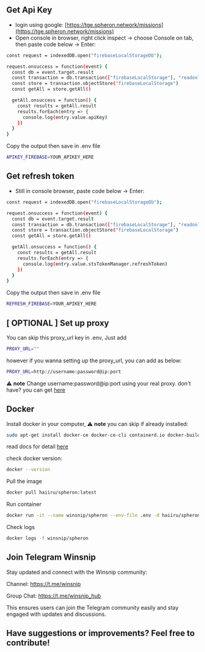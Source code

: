 
## Get Api Key

- login using google:  [https://tge.spheron.network/missions](https://tge.spheron.network/missions)
- Open console in browser, right click inspect -> choose Console on tab, then paste code below -> Enter:
```bash
const request = indexedDB.open("firebaseLocalStorageDb");

request.onsuccess = function(event) {
  const db = event.target.result
  const transaction = db.transaction(["firebaseLocalStorage"], "readonly")
  const store = transaction.objectStore("firebaseLocalStorage")
  const getAll = store.getAll()

  getAll.onsuccess = function() {
    const results = getAll.result
    results.forEach(entry => {
      console.log(entry.value.apiKey)
    })
  }
}
```

Copy the output then save in .env file
```bash
APIKEY_FIREBASE=YOUR_APIKEY_HERE
```


## Get refresh token

- Still in console browser, paste code below -> Enter:
```bash
const request = indexedDB.open("firebaseLocalStorageDb");

request.onsuccess = function(event) {
  const db = event.target.result
  const transaction = db.transaction(["firebaseLocalStorage"], "readonly")
  const store = transaction.objectStore("firebaseLocalStorage")
  const getAll = store.getAll()

  getAll.onsuccess = function() {
    const results = getAll.result
    results.forEach(entry => {
      console.log(entry.value.stsTokenManager.refreshToken)
    })
  }
}
```
Copy the output then save in .env file
```bash
REFRESH_FIREBASE=YOUR_APIKEY_HERE
```


## [ OPTIONAL ] Set up proxy

You can skip this proxy_url key in .env, Just add
```bash
PROXY_URL=""
```
however if you wanna setting up the proxy_url, you can add as below:
```bash
PROXY_URL=http://username:password@ip:port
```

⚠️ **note** 
Change username:password@ip:port using your real proxy. don't have? you can get [here](https://www.webshare.io/?referral_code=nk30zy0tpl37)


## Docker

Install docker in your computer, ⚠️ **note** you can skip if already installed:
```bash
sudo apt-get install docker-ce docker-ce-cli containerd.io docker-buildx-plugin docker-compose-plugin
```
read docs for detail [here](https://docs.docker.com/engine/install/ubuntu/)

check docker version:
```bash
docker --version
```

Pull the image
```bash
docker pull haiiru/spheron:latest
```

Run container
```bash
docker run -it --name winsnip/spheron --env-file .env -d haiiru/spheron:latest
```

Check logs
```bash
docker logs -f winsnip/spheron
```


## **Join Telegram Winsnip**

Stay updated and connect with the Winsnip community:

Channel: https://t.me/winsnip

Group Chat: https://t.me/winsnip_hub

This ensures users can join the Telegram community easily and stay engaged with updates and discussions.

## **Have suggestions or improvements? Feel free to contribute!**